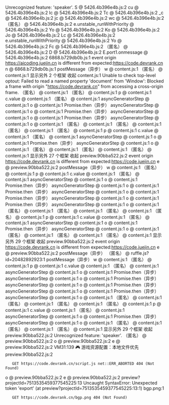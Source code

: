 Unrecognized feature: 'speaker'.
S @ 5426.4b396e4b.js:2
cu @ 5426.4b396e4b.js:2
Ic @ 5426.4b396e4b.js:2
Tc @ 5426.4b396e4b.js:2
_c @ 5426.4b396e4b.js:2
jc @ 5426.4b396e4b.js:2
wc @ 5426.4b396e4b.js:2
（匿名） @ 5426.4b396e4b.js:2
e.unstable_runWithPriority @ 5426.4b396e4b.js:2
Yo @ 5426.4b396e4b.js:2
Ko @ 5426.4b396e4b.js:2
Jo @ 5426.4b396e4b.js:2
Lc @ 5426.4b396e4b.js:2
e.unstable_runWithPriority @ 5426.4b396e4b.js:2
Yo @ 5426.4b396e4b.js:2
Fc @ 5426.4b396e4b.js:2
（匿名） @ 5426.4b396e4b.js:2
D @ 5426.4b396e4b.js:2
E.port1.onmessage @ 5426.4b396e4b.js:2
6868.b729db0b.js:1 event origin https://aicoding.juejin.cn is different from expected:https://code.devrank.cn
n @ 6868.b729db0b.js:1
postMessage（异步）
w @ content.js:1
（匿名） @ content.js:1
显示另外 2 个框架
收起
content.js:1 Unable to check top-level optout: Failed to read a named property 'document' from 'Window': Blocked a frame with origin "https://code.devrank.cn" from accessing a cross-origin frame.
（匿名） @ content.js:1
（匿名） @ content.js:1
p @ content.js:1
c.value @ content.js:1
（匿名） @ content.js:1
asyncGeneratorStep @ content.js:1
o @ content.js:1
Promise.then（异步）
asyncGeneratorStep @ content.js:1
o @ content.js:1
Promise.then（异步）
asyncGeneratorStep @ content.js:1
o @ content.js:1
Promise.then（异步）
asyncGeneratorStep @ content.js:1
o @ content.js:1
（匿名） @ content.js:1
（匿名） @ content.js:1
（匿名） @ content.js:1
（匿名） @ content.js:1
p @ content.js:1
c.value @ content.js:1
（匿名） @ content.js:1
asyncGeneratorStep @ content.js:1
o @ content.js:1
Promise.then（异步）
asyncGeneratorStep @ content.js:1
o @ content.js:1
（匿名） @ content.js:1
（匿名） @ content.js:1
（匿名） @ content.js:1
显示另外 27 个框架
收起
preview.90bba522.js:2 event origin https://code.devrank.cn is different from expected:https://code.juejin.cn
e @ preview.90bba522.js:2
postMessage（异步）
w @ content.js:1
（匿名） @ content.js:1
p @ content.js:1
c.value @ content.js:1
（匿名） @ content.js:1
asyncGeneratorStep @ content.js:1
o @ content.js:1
Promise.then（异步）
asyncGeneratorStep @ content.js:1
o @ content.js:1
Promise.then（异步）
asyncGeneratorStep @ content.js:1
o @ content.js:1
Promise.then（异步）
asyncGeneratorStep @ content.js:1
o @ content.js:1
Promise.then（异步）
asyncGeneratorStep @ content.js:1
o @ content.js:1
（匿名） @ content.js:1
（匿名） @ content.js:1
（匿名） @ content.js:1
（匿名） @ content.js:1
p @ content.js:1
c.value @ content.js:1
（匿名） @ content.js:1
asyncGeneratorStep @ content.js:1
o @ content.js:1
Promise.then（异步）
asyncGeneratorStep @ content.js:1
o @ content.js:1
（匿名） @ content.js:1
（匿名） @ content.js:1
（匿名） @ content.js:1
显示另外 29 个框架
收起
preview.90bba522.js:2 event origin https://code.devrank.cn is different from expected:https://code.juejin.cn
e @ preview.90bba522.js:2
postMessage（异步）
（匿名） @ ruffle.js?id=20482892923:1
postMessage（异步）
w @ content.js:1
（匿名） @ content.js:1
p @ content.js:1
c.value @ content.js:1
（匿名） @ content.js:1
asyncGeneratorStep @ content.js:1
o @ content.js:1
Promise.then（异步）
asyncGeneratorStep @ content.js:1
o @ content.js:1
Promise.then（异步）
asyncGeneratorStep @ content.js:1
o @ content.js:1
Promise.then（异步）
asyncGeneratorStep @ content.js:1
o @ content.js:1
Promise.then（异步）
asyncGeneratorStep @ content.js:1
o @ content.js:1
（匿名） @ content.js:1
（匿名） @ content.js:1
（匿名） @ content.js:1
（匿名） @ content.js:1
p @ content.js:1
c.value @ content.js:1
（匿名） @ content.js:1
asyncGeneratorStep @ content.js:1
o @ content.js:1
Promise.then（异步）
asyncGeneratorStep @ content.js:1
o @ content.js:1
（匿名） @ content.js:1
（匿名） @ content.js:1
（匿名） @ content.js:1
显示另外 29 个框架
收起
preview.90bba522.js:2 Unrecognized feature: 'speaker'.
（匿名） @ preview.90bba522.js:2
o @ preview.90bba522.js:2
e @ preview.90bba522.js:2
VM31:139 🎮 游戏资源配置：本地文件优先
preview.90bba522.js:2 
        
        
       GET https://code.devrank.cn/script.js net::ERR_ABORTED 404 (Not Found)
o @ preview.90bba522.js:2
e @ preview.90bba522.js:2
preview?projectId=7513535459377545225:13 Uncaught SyntaxError: Unexpected token 'export' (at preview?projectId=7513535459377545225:13:1)
bgp.png:1 
        
        
       GET https://code.devrank.cn/bgp.png 404 (Not Found)